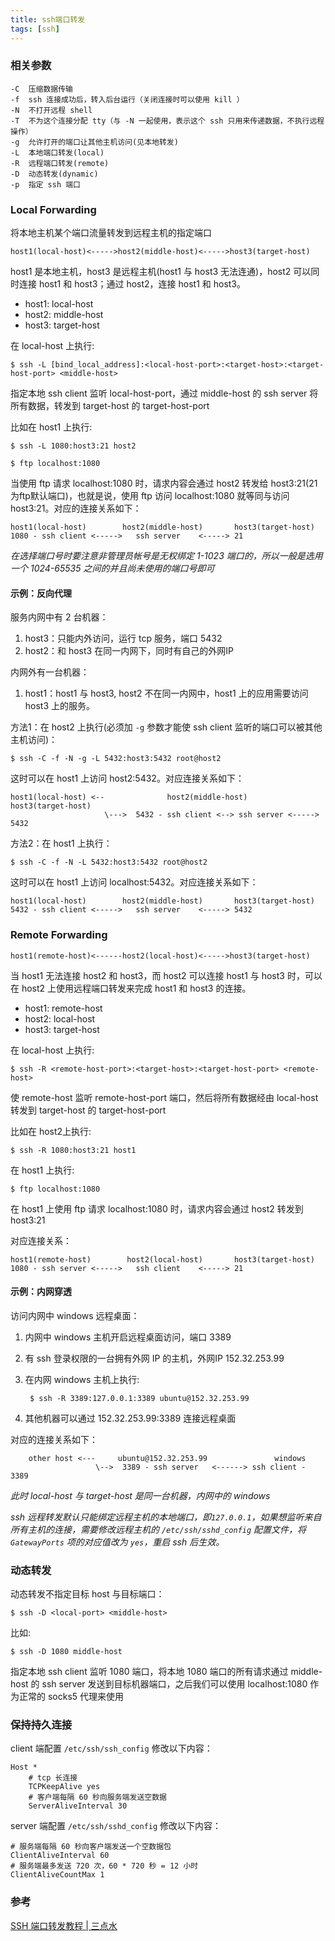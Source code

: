 ```yaml
---
title: ssh端口转发
tags: [ssh]
---
```


### 相关参数

    -C  压缩数据传输
    -f  ssh 连接成功后，转入后台运行（关闭连接时可以使用 kill ）
    -N  不打开远程 shell
    -T  不为这个连接分配 tty（与 -N 一起使用，表示这个 ssh 只用来传递数据，不执行远程操作）
    -g  允许打开的端口让其他主机访问(见本地转发)
    -L  本地端口转发(local)
    -R  远程端口转发(remote)
    -D  动态转发(dynamic)
    -p  指定 ssh 端口

### Local Forwarding

将本地主机某个端口流量转发到远程主机的指定端口

    host1(local-host)<----->host2(middle-host)<----->host3(target-host)

host1 是本地主机，host3 是远程主机(host1 与 host3 无法连通)，host2 可以同时连接 host1 和 host3；通过 host2，连接 host1 和 host3。

* host1: local-host
* host2: middle-host
* host3: target-host

在 local-host 上执行:

    $ ssh -L [bind_local_address]:<local-host-port>:<target-host>:<target-host-port> <middle-host>

指定本地 ssh client 监听 local-host-port，通过 middle-host 的 ssh server 将所有数据，转发到 target-host 的 target-host-port

比如在 host1 上执行:

    $ ssh -L 1080:host3:21 host2

    $ ftp localhost:1080

当使用 ftp 请求 localhost:1080 时，请求内容会通过 host2 转发给 host3:21(21为ftp默认端口)，也就是说，使用 ftp 访问 localhost:1080 就等同与访问 host3:21。对应的连接关系如下：

    host1(local-host)        host2(middle-host)       host3(target-host)
    1080 - ssh client <----->   ssh server    <-----> 21


*在选择端口号时要注意非管理员帐号是无权绑定 1-1023 端口的，所以一般是选用一个 1024-65535 之间的并且尚未使用的端口号即可*

#### 示例：反向代理

服务内网中有 2 台机器：
1. host3：只能内外访问，运行 tcp 服务，端口 5432
2. host2：和 host3 在同一内网下，同时有自己的外网IP

内网外有一台机器：
1. host1：host1 与 host3, host2 不在同一内网中，host1 上的应用需要访问 host3 上的服务。

方法1：在 host2 上执行(必须加 `-g` 参数才能使 ssh client 监听的端口可以被其他主机访问)：

    $ ssh -C -f -N -g -L 5432:host3:5432 root@host2

这时可以在 host1 上访问 host2:5432。对应连接关系如下：

    host1(local-host) <--              host2(middle-host)                 host3(target-host)
                         \--->  5432 - ssh client <--> ssh server <-----> 5432

方法2：在 host1 上执行：

    $ ssh -C -f -N -L 5432:host3:5432 root@host2

这时可以在 host1 上访问 localhost:5432。对应连接关系如下：

    host1(local-host)        host2(middle-host)       host3(target-host)
    5432 - ssh client <----->   ssh server    <-----> 5432

### Remote Forwarding

    host1(remote-host)<------host2(local-host)<----->host3(target-host)

当 host1 无法连接 host2 和 host3，而 host2 可以连接 host1 与 host3 时，可以在 host2 上使用远程端口转发来完成 host1 和 host3 的连接。

* host1: remote-host
* host2: local-host
* host3: target-host

在 local-host 上执行:

    $ ssh -R <remote-host-port>:<target-host>:<target-host-port> <remote-host>

使 remote-host 监听 remote-host-port 端口，然后将所有数据经由 local-host 转发到 target-host 的 target-host-port

比如在 host2上执行:

    $ ssh -R 1080:host3:21 host1

在 host1 上执行:

    $ ftp localhost:1080

在 host1 上使用 ftp 请求 localhost:1080 时，请求内容会通过 host2 转发到 host3:21

对应连接关系：

    host1(remote-host)        host2(local-host)       host3(target-host)
    1080 - ssh server <----->   ssh client    <-----> 21

#### 示例：内网穿透

访问内网中 windows 远程桌面：

1. 内网中 windows 主机开启远程桌面访问，端口 3389
2. 有 ssh 登录权限的一台拥有外网 IP 的主机，外网IP 152.32.253.99
3. 在内网 windows 主机上执行:

        $ ssh -R 3389:127.0.0.1:3389 ubuntu@152.32.253.99

4. 其他机器可以通过 152.32.253.99:3389 连接远程桌面


对应的连接关系如下：

        other host <---     ubuntu@152.32.253.99               windows
                       \-->  3389 - ssh server   <------> ssh client - 3389

*此时 local-host 与 target-host 是同一台机器，内网中的 windows*

*ssh 远程转发默认只能绑定远程主机的本地端口，即`127.0.0.1`，如果想监听来自所有主机的连接，需要修改远程主机的 `/etc/ssh/sshd_config` 配置文件，将 `GatewayPorts` 项的对应值改为 `yes`，重启 ssh 后生效。*

### 动态转发

动态转发不指定目标 host 与目标端口：

    $ ssh -D <local-port> <middle-host>

比如:

    $ ssh -D 1080 middle-host

指定本地 ssh client 监听 1080 端口，将本地 1080 端口的所有请求通过 middle-host 的 ssh server 发送到目标机器端口，之后我们可以使用 localhost:1080 作为正常的 socks5 代理来使用

### 保持持久连接

client 端配置 `/etc/ssh/ssh_config` 修改以下内容：

``` sshconfig
Host *
    # tcp 长连接
    TCPKeepAlive yes
    # 客户端每隔 60 秒向服务端发送空数据
    ServerAliveInterval 30
```

server 端配置 `/etc/ssh/sshd_config` 修改以下内容：

``` sshdconfig
# 服务端每隔 60 秒向客户端发送一个空数据包
ClientAliveInterval 60
# 服务端最多发送 720 次，60 * 720 秒 = 12 小时
ClientAliveCountMax 1
```

### 参考

[SSH 端口转发教程 | 三点水](https://lotabout.me/2019/SSH-Port-Forwarding/)
